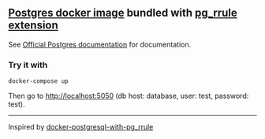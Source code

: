 
## [Postgres docker image](https://hub.docker.com/_/postgres/) bundled with [pg_rrule extension](https://github.com/petropavel13/pg_rrule)

See [Official Postgres documentation](https://hub.docker.com/_/postgres/) for documentation.

### Try it with

```
docker-compose up
```

Then go to [http://localhost:5050](http://localhost:5050) (db host: database, user: test, password: test).

----

Inspired by [docker-postgresql-with-pg_rrule](https://github.com/Coffei/docker-postgresql-with-pg_rrule)
